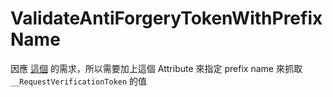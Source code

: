 # ValidateAntiForgeryTokenWithPrefixName

因應 [這個]() 的需求，所以需要加上這個 Attribute 來指定 prefix name 來抓取 `__RequestVerificationToken` 的值